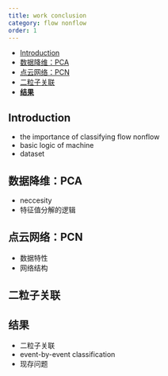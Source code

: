```yaml
---
title: work conclusion
category: flow nonflow
order: 1
---
```


- [Introduction](#introduction)
- [数据降维：PCA](#数据降维pca)
- [点云网络：PCN](#点云网络pcn)
- [二粒子关联](#二粒子关联)
- [**结果**](#结果)


## Introduction
- the importance of classifying flow nonflow
- basic logic of machine
- dataset
## 数据降维：PCA
- neccesity
- 特征值分解的逻辑

## 点云网络：PCN
- 数据特性
- 网络结构
  
## 二粒子关联

## **结果**
- 二粒子关联
- event-by-event classification
- 现存问题
